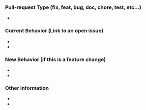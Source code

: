 ### Pull-request Type (fix, feat, bug, doc, chore, test, etc...) 

- 

### Current Behavior (Link to an open issue)

-
-

### New Behavior (if this is a feature change)

-
-

### Other information

-
-
